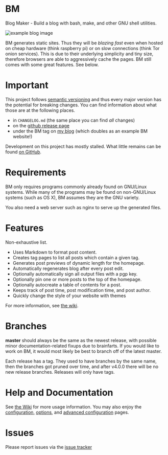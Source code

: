 # BM

Blog Maker - Build a blog with bash, make, and other GNU shell utilities.

![example blog image](https://i.imgur.com/6chb1CG.png)

BM generates static sites. Thus they will be _blazing fast_
even when hosted on cheap hardware (think raspberry pi) or on slow connections
(think Tor onion services). This is due to their underlying simplicity and tiny
size, therefore browsers are able to aggressively cache the pages. BM still
comes with some great features. See below.

# Important

This project follows [semantic versioning](http://semver.org/) and thus every
major version has the potential for breaking changes. You can find information
about what those are at the following places.

- in `CHANGELOG.md` (the same place you can find _all_ changes)
- on the [github release page][gh-releases]
- under the BM tag on [my blog][blog-bm-tag] (which doubles as an example BM
  website!)

Development on this project has mostly stalled. What little remains can be
found [on GitHub][bm-repo].

# Requirements

BM only requires programs commonly already found on GNU/Linux systems. While
many of the programs may be found on non-GNU/Linux systems (such as OS X), BM
assumes they are the GNU variety.

You also need a web server such as nginx to serve up the generated files.

# Features

Non-exhaustive list.

- Uses Markdown to format post content.
- Creates tag pages to list all posts which contain a given tag.
- Generates post previews of dynamic length for the homepage.
- Automatically regenerates blog after every post edit.
- Optionally automatically sign all output files with a pgp key.
- Optionally pin one or more posts to the top of the homepage.
- Optionally autocreate a table of contents for a post.
- Keeps track of post time, post modification time, and post author.
- Quickly change the style of your website with themes

For more information, see [the wiki][wiki].

# Branches

__master__ should always be the same as the newest release, with possible
minor documentation-related fixups due to brainfarts. If you would like to work
on BM, it would most likely be best to branch off of the latest master.

Each release has a tag. They used to have branches by the same name, then the
branches got pruned over time, and after v4.0.0 there will be no new
release branches. Releases will only have tags.

# Help and Documentation

See [the Wiki][wiki] for more usage information. You may also enjoy the
[configuration][conf], [options][opts], and [advanced configuration][advconf]
pages.

# Issues

Please report issues via the [issue tracker]

[wiki]: https://github.com/pastly/bm/tree/master/doc
[conf]: https://github.com/pastly/bm/blob/master/doc/Configuration.md
[advconf]: https://github.com/pastly/bm/blob/master/doc/AdvancedConfiguration.md
[opts]: https://github.com/pastly/bm/blob/master/doc/Options.md
[issue tracker]: https://github.com/pastly/bm/issues
[gh-releases]: https://github.com/pastly/bm/releases
[blog-bm-tag]: https://matt.traudt.xyz/tags/bm.html
[bm-repo]: https://github.com/pastly/bm

